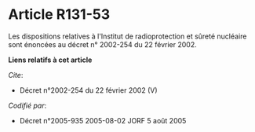 # Article R131-53

Les dispositions relatives à l'Institut de radioprotection et sûreté nucléaire sont énoncées au décret n° 2002-254 du 22
février 2002.

**Liens relatifs à cet article**

_Cite_:

  - Décret n°2002-254 du 22 février 2002 (V)

_Codifié par_:

  - Décret n°2005-935 2005-08-02 JORF 5 août 2005
